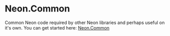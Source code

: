 ﻿Neon.Common
===========

Common Neon code required by other Neon libraries and perhaps useful on it's own.  You can get started here: [Neon.Common](https://doc.neonkube.com/Neon.Common-Overview.htm)

